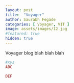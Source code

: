```yaml
---
layout: post
title:  "Voyager"
author: Saurabh Fegade
categories: [ Voyager, VIT ]
image: assets/images/12.jpg
#featured: true
hidden: true
---
```


Voyager blog blah blah blah

```ruby
#xyz
ABC

DEF
```
